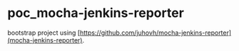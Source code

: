 # poc_mocha-jenkins-reporter
bootstrap project using [https://github.com/juhovh/mocha-jenkins-reporter](mocha-jenkins-reporter).
